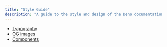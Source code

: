 ```yaml
---
title: "Style Guide"
description: "A guide to the style and design of the Deno documentation."
---
```


- [Typography](/styleguide/typography)
- [OG images](/styleguide/og)
- [Components](/styleguide/components)
